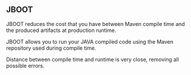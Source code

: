 ## JBOOT

JBOOT reduces the cost that you have between Maven compile time and the produced artifacts at production runtime.

JBOOT allows you to run your JAVA compiled code using the Maven repository used during compile time. 

Distance between compile time and runtime is very close, removing all possible errors.

